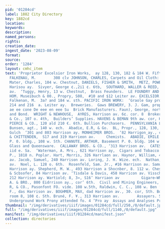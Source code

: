 ```yaml
---
pid: '01284cd'
label: 1882 City Directory
key: 1882cd
location: 
keywords: 
description: 
named_persons: 
rights: 
creation_date: 
ingest_date: '2023-08-09'
format: 
source: 
order: '1284'
layout: cmhc_item
text: 'Proprietor Excelsior Iron Works,  ay 128, 130, 182 & 184 W. Fifth St.     A.
  FALKENAU, M.        308 clv JOHNSON, CHARLES, Carpets and Oil Cloth: 118% w. Cheatnnt.
  Mater, Charles, 104 w. Chestnut, DANIELS, FISHER & SMITH,  METZ, POWELL & CO,, ‘s11
  Harisou ay.  Sivyer, George ¢.,2i1 ¢. 6tb,  SOUTHARD, WALLER & REED, 416 Harrison
  av.  ‘Tuggy, Henry, 13 w. Chestnut,  Brass Feunders.  LE FOUNDRY AND MASHINE TAG
  HOM. Museibuch & 00., Propry, S08,  #10 and $12 Leiter av. EXCELSIOR IRON WORKS,  ‘A,
  Falkenan, M.  3a? and 184 w. sth. PACIFIC IRON WORK:  ‘Graole Gay prope id; ATs,
  214 and 216  a. Leiter ay.  Breweries.  Gaws BREWERY, 3. J. Gam, propt., sr,         pene
  ae ee cone De eee en eee Su  Brick Manufasturers. Faun), George, north end Poplar.  Brokers—Stock
  and Bond.  WRIGHT & NEWHOUSE,  AYRES, Harrison av. 6¢. cor. 8  Brokers— Money. Bivendrath
  & Co., 107 o. 4th,  Builders’ Supplies. HAVENS & BEMAN 9th aw. cor, Hetalock. TABOR,
  PIERCE & CO., 120 ald 210 €. 6th. Bullion Purchasers.  PENNSYLVANIA LEAD Co. Robert
  Bunsen, agt., 140 w. ech.  Abadie, E.R, & Go.  BL, Propr., 128, 130,  California
  Gulch  ‘301 and 803 Harrison ay. MONHEIMER BROS.  ‘82 Harrigon_ay., cor. 4th. OWEN
  & CHITTENDEN,  S17 and 319 Harrieon av.     Chemists.  ABADIE, EMILE R, & CO. ‘Basement
  P. 0. bldg., 108 w. Sth. CHANUTE, ARTHUR, Basement P. 0. bldg. 104 w. 5th.  China,
  Glass and Queensware.  CALLAWAY BROS. & CO., ‘313 Harrison av.  CATES & KELLEY,
  iid e. Sa.  ‘Waterman, A. Mrs., 621 Harrison ay,  Cigars and Tobacco.  mpbell, Thomsa
  P., 1818 n. Poplar. Hart, Morris, 326 Harrlaon av. Haynor, William, 480 Harrison
  av. Jacob, Samuel, 240 Harrison av. Loring, J. H. Wize. ech.  Nathan, A., ioe Harrison
  av.  Noel, L. 128 o. 6th.  Rosenfeld, Sam. Jr., #16 Harrison av. Samuelu, §., 406
  Harrison ay. Shepherd, M. W., 493 Harrison a Shocnber, 8. 112 w. Chestoat. ‘Thome
  & Scbsofer, 84 Harrison av. ‘Tisdale & Davis, 458 Harricon av. Visscher, 0. & Co.,
  212 Harrison ay. Wartiold; 8, 3», S16’ Harriaon av          Gigare—Wholesale.  HIRSCH,
  A. & BRO., 800 Eidrrison ay., cor’ 6th.  Civil and Mining Engineers,  ABADIE, EMILE
  R, & CO., Pasonfont FO. vide. 108 w.5th, Raldwin, C. C., 108 w. Ben ‘Betwer, B.
  F., das Harrison av. BOGHMER, MAX, dad Harricon av., 30. cor, Sth. Bohn, John H.,
  room 8, 108 ¢. Sth. Bruné, F. ¥., 313 Harriaon av.        Assayers. Samples from
  Underground Work Prony attended fo. 4 ‘Pro ay  Assays and Analyses Promptly Furnished. '
thumbnail: "/img/derivatives/iiif/images/01284cd/full/250,/0/default.jpg"
full: "/img/derivatives/iiif/images/01284cd/full/1140,/0/default.jpg"
manifest: "/img/derivatives/iiif/01284cd/manifest.json"
collection: directories
---
```

